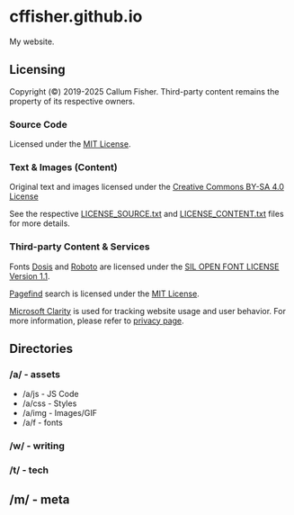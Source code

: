 # cffisher.github.io
My website.

## Licensing
Copyright (©) 2019-2025 Callum Fisher. Third-party content remains the property of its respective owners.

### Source Code
Licensed under the [MIT License](https://opensource.org/licenses/MIT).

### Text & Images (Content)
Original text and images licensed under the [Creative Commons BY-SA 4.0 License](https://creativecommons.org/licenses/by-sa/4.0/)

See the respective [LICENSE_SOURCE.txt](https://github.com/cffisher/cffisher.github.io/blob/main/LICENSE_SOURCE.txt) and [LICENSE_CONTENT.txt](https://github.com/cffisher/cffisher.github.io/blob/main/LICENSE_CONTENT.txt) files for more details.

### Third-party Content & Services

Fonts [Dosis](https://fonts.google.com/specimen/Dosis) and [Roboto](https://fonts.google.com/specimen/Roboto) are licensed under the [SIL OPEN FONT LICENSE Version 1.1](https://openfontlicense.org/open-font-license-official-text/).

[Pagefind](https://github.com/CloudCannon/pagefind) search is licensed under the [MIT License](https://github.com/CloudCannon/pagefind/blob/main/LICENSE).

[Microsoft Clarity](https://clarity.microsoft.com/) is used for tracking website usage and user behavior. For more information, please refer to [privacy page](https://cffisher.github.io/m/privacy/index.html).

## Directories

### /a/ - assets

- /a/js - JS Code
- /a/css - Styles
- /a/img - Images/GIF
- /a/f - fonts

### /w/ - writing

### /t/ - tech

## /m/ - meta